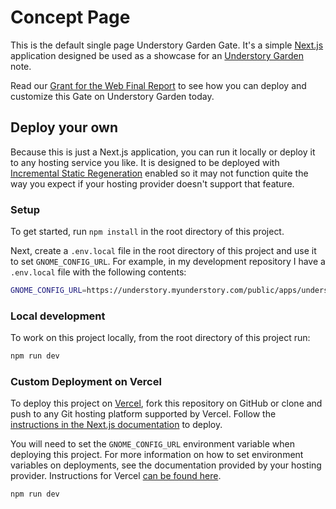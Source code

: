 # Concept Page

This is the default single page Understory Garden Gate. It's a
simple [Next.js](https://next.js.org/) application designed be used as
a showcase for an [Understory Garden](https://understory.garden) note.

Read our [Grant for the Web Final Report](https://community.webmonetization.org/understory/understory-final-grant-report-4ld5) to see how you can deploy and customize
this Gate on Understory Garden today.

## Deploy your own

Because this is just a Next.js application, you can run it locally or deploy
it to any hosting service you like. It is designed to be deployed
with [Incremental Static Regeneration](https://vercel.com/docs/next.js/incremental-static-regeneration) enabled
so it may not function quite the way you expect if your hosting provider doesn't
support that feature.

### Setup

To get started, run `npm install` in the root directory of this project.

Next, create a `.env.local` file in the root directory of this project and use it
to set `GNOME_CONFIG_URL`. For example, in my development repository I have a `.env.local` file
with the following contents:

```bash
GNOME_CONFIG_URL=https://understory.myunderstory.com/public/apps/understory/garden/gnomes.ttl#162088323608334856805631776244
```

### Local development

To work on this project locally, from the root directory of this project run:

```bash
npm run dev
```

### Custom Deployment on Vercel

To deploy this project on [Vercel](https://vercel.com/), fork this repository on GitHub or
clone and push to any Git hosting platform supported by Vercel. Follow the
[instructions in the Next.js documentation](https://nextjs.org/docs/deployment) to deploy.

You will need to set the `GNOME_CONFIG_URL` environment variable when deploying this project. For
more information on how to set environment variables on deployments, see the documentation provided
by your hosting provider. Instructions for Vercel [can be found here](https://vercel.com/docs/environment-variables).




```
npm run dev
```

